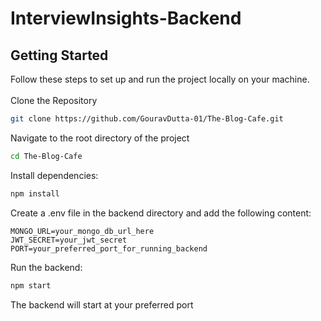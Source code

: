# InterviewInsights-Backend
## Getting Started
Follow these steps to set up and run the project locally on your machine.<br/><br/>
Clone the Repository
```bash
git clone https://github.com/GouravDutta-01/The-Blog-Cafe.git
```
Navigate to the root directory of the project
```bash
cd The-Blog-Cafe
```
Install dependencies:
```bash
npm install
```
Create a .env file in the backend directory and add the following content:
```env
MONGO_URL=your_mongo_db_url_here
JWT_SECRET=your_jwt_secret
PORT=your_preferred_port_for_running_backend
```
Run the backend:
```bash
npm start
```
The backend will start at your preferred port
